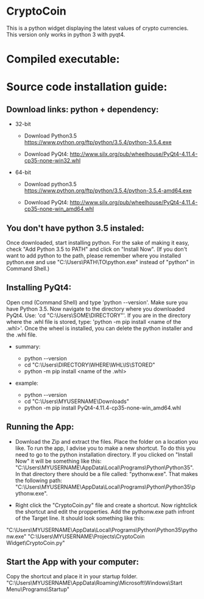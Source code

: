 CryptoCoin
=======

This is a python widget displaying the latest values of crypto currencies.
This version only works in python 3 with pyqt4.

Compiled executable:
=======



Source code installation guide:
=======

Download links: python + dependency:
-------------

* 32-bit
  - Download Python3.5
    https://www.python.org/ftp/python/3.5.4/python-3.5.4.exe
  
  - Download PyQt4:
    http://www.silx.org/pub/wheelhouse/PyQt4-4.11.4-cp35-none-win32.whl


* 64-bit
  - Download python3.5
    https://www.python.org/ftp/python/3.5.4/python-3.5.4-amd64.exe

  - Download PyQt4:
    http://www.silx.org/pub/wheelhouse/PyQt4-4.11.4-cp35-none-win_amd64.whl
  

  
  
You don't have python 3.5 instaled:
-------------
  
  Once downloaded, start installing python. For the sake of making it easy, check "Add Python 3.5 to PATH" 
  and click on "Install Now". (If you don't want to add python to the path, please remember where you installed python.exe and use "C:\Users\PATH\TO\python.exe" instead of "python" in Command Shell.)
  
Installing PyQt4:
-------------

  Open cmd (Command Shell) and type 'python --version'. Make sure you have Python 3.5.
  Now navigate to the directory where you downloaded PyQt4. Use: 'cd "C:\Users\SOME\DIRECTORY"'.
  If you are in the directory where the .whl file is stored, type: 'python -m pip install <name of the .whl>'.
  Once the wheel is installed, you can delete the python installer and the .whl file.
  
  * summary:
     - python --version
     - cd "C:\Users\DIRECTORY\WHERE\WHL\IS\STORED"
     - python -m pip install <name of the .whl>
  
  * example:
     - python --version
     - cd "C:\Users\MYUSERNAME\Downloads"
     - python -m pip install PyQt4-4.11.4-cp35-none-win_amd64.whl
  
Running the App:
-------------

  * Download the Zip and extract the files. Place the folder on a location you like. To run the app, I advise you to make a new shortcut. To do this you need to go to the python installation directory. If you clicked on "Install Now" it will be something like this: "C:\Users\MYUSERNAME\AppData\Local\Programs\Python\Python35".
  In that directory there should be a file called: "pythonw.exe". That makes the following path: "C:\Users\MYUSERNAME\AppData\Local\Programs\Python\Python35\pythonw.exe".
  
  * Right click the "CryptoCoin.py" file and create a shortcut. Now rightclick the shortcut and edit the propperties. Add the pythonw.exe path infront of the Target line. It should look something like this: <br>
  
  "C:\Users\MYUSERNAME\AppData\Local\Programs\Python\Python35\pythonw.exe" "C:\Users\MYUSERNAME\Projects\CryptoCoin Widget\CryptoCoin.py"
   
Start the App with your computer:
-------------

Copy the shortcut and place it in your startup folder.
"C:\Users\MYUSERNAME\AppData\Roaming\Microsoft\Windows\Start Menu\Programs\Startup"
